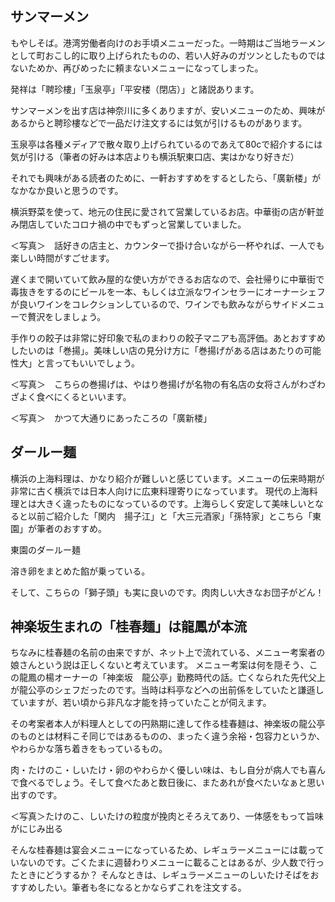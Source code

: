 

## サンマーメン

もやしそば。港湾労働者向けのお手頃メニューだった。一時期はご当地ラーメンとして町おこし的に取り上げられたものの、若い人好みのガツンとしたものではないためか、再びめったに頼まないメニューになってしまった。

発祥は「聘珍樓」「玉泉亭」「平安楼（閉店）」と諸説あります。

サンマーメンを出す店は神奈川に多くありますが、安いメニューのため、興味があるからと聘珍樓などで一品だけ注文するには気が引けるものがあります。

玉泉亭は各種メディアで散々取り上げられているのであえて80cで紹介するには気が引ける（筆者の好みは本店よりも横浜駅東口店、実はかなり好きだ）

それでも興味がある読者のために、一軒おすすめをするとしたら、「廣新楼」がなかなか良いと思うのです。

横浜野菜を使って、地元の住民に愛されて営業しているお店。中華街の店が軒並み閉店していたコロナ禍の中でもずっと営業していました。


＜写真＞　話好きの店主と、カウンターで掛け合いながら一杯やれば、一人でも楽しい時間がすごせます。

遅くまで開いていて飲み屋的な使い方ができるお店なので、会社帰りに中華街で毒抜きをするのにビールを一本、もしくは立派なワインセラーにオーナーシェフが良いワインをコレクションしているので、ワインでも飲みながらサイドメニューで贅沢をしましょう。

手作りの餃子は非常に好印象で私のまわりの餃子マニアも高評価。あとおすすめしたいのは「巻揚」。美味しい店の見分け方に「巻揚げがある店はあたりの可能性大」と言ってもいいでしょう。



＜写真＞　こちらの巻揚げは、やはり巻揚げが名物の有名店の女将さんがわざわざよく食べにくるといいます。


＜写真＞　かつて大通りにあったころの「廣新楼」

## ダールー麺

横浜の上海料理は、かなり紹介が難しいと感じています。メニューの伝来時期が非常に古く横浜では日本人向けに広東料理寄りになっています。
現代の上海料理とは大きく違ったものになっているのです。上海らしく安定して美味しいとなると以前ご紹介した「関内　揚子江」と「大三元酒家」「孫特家」とこちら「東園」が筆者のおすすめ。




東園のダールー麺

溶き卵をまとめた餡が乗っている。



そして、こちらの「獅子頭」も実に良いのです。肉肉しい大きなお団子がどん！



## 神楽坂生まれの「桂春麺」は龍鳳が本流

ちなみに桂春麺の名前の由来ですが、ネット上で流れている、メニュー考案者の娘さんという説は正しくないと考えています。
メニュー考案は何を隠そう、この龍鳳の楊オーナーの「神楽坂　龍公亭」勤務時代の話。亡くなられた先代父上が龍公亭のシェフだったのです。当時は料亭などへの出前係をしていたと謙遜していますが、若い頃から非凡な才能を持っていたことが伺えます。

その考案者本人が料理人としての円熟期に達して作る桂春麺は、神楽坂の龍公亭のものとは材料こそ同じではあるものの、まったく違う余裕・包容力というか、やわらかな落ち着きをもっているもの。

肉・たけのこ・しいたけ・卵のやわらかく優しい味は、もし自分が病人でも喜んで食べるでしょう。そして食べたあと数日後に、またあれが食べたいなぁと思い出すのです。


＜写真＞たけのこ、しいたけの粒度が挽肉とそろえてあり、一体感をもって旨味がにじみ出る

そんな桂春麺は宴会メニューになっているため、レギュラーメニューには載っていないのです。ごくたまに週替わりメニューに載ることはあるが、少人数で行ったときにどうするか？
そんなときは、レギュラーメニューのしいたけそばをおすすめしたい。筆者も冬になるとかならずこれを注文する。


